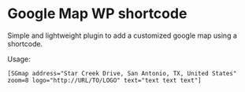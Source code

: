 Google Map WP shortcode
===========

Simple and lightweight plugin to add a customized google map using a shortcode.

Usage: 
```
[SGmap address="Star Creek Drive, San Antonio, TX, United States" zoom=8 logo="http://URL/TO/LOGO" text="text text text"]
```

